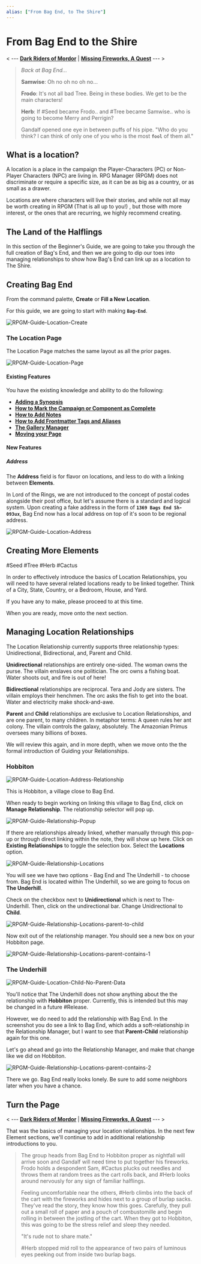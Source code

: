 ```yaml
---
alias: ["From Bag End, to The Shire"]
---
```


# From Bag End to the Shire

< --- **[Dark Riders of Mordor](Dark-Riders-of-Mordor.md)** | **[Missing Fireworks, A Quest](Missing-Fireworks-A-Quest.md)** --- >

> *Back at Bag End…*
>
> **Samwise**: Oh no oh no oh no…
>
> **Frodo**: It's not all bad Tree. Being in these bodies. We get to be the main characters!
>
> **Herb**: If #Seed became Frodo.. and #Tree became Samwise.. who is going to become Merry and Perrigin?
>
> Gandalf opened one eye in between puffs of his pipe. "Who do you think? I can think of only one of you who is the most **`fool`** of them all."

## What is a location?

A location is a place in the campaign the Player-Characters (PC) or Non-Player Characters (NPC) are living in. RPG Manager (RPGM) does not discriminate or require a specific size, as it can be as big as a country, or as small as a drawer.

Locations are where characters will live their stories, and while not all may be worth creating in RPGM (That is all up to you!) , but those with more interest, or the ones that are recurring, we highly recommend creating.

## The Land of the Halflings

In this section of the Beginner's Guide, we are going to take you through the full creation of Bag's End, and then we are going to dip our toes into managing relationships to show how Bag's End can link up as a location to The Shire.

## Creating Bag End

From the command palette, **Create** or **Fill a New Location**.

For this guide, we are going to start with making **`Bag-End`**.

![RPGM-Guide-Location-Create](../Zadens_Photo_Album/Location/Location-Create.png)

### The Location Page

The Location Page matches the same layout as all the prior pages.

![RPGM-Guide-Location-Page](../Zadens_Photo_Album/Location/Location-Page.png)

#### Existing Features

You have the existing knowledge and ability to do the following:

- **[Adding a Synopsis](../Building_the_Campaign/Building-a-Campaign.md#Adding%20a%20Synopsis)**
- **[How to Mark the Campaign or Component as Complete](../Building_the_Campaign/Building-a-Campaign.md#How%20to%20Mark%20the%20Campaign%20or%20Component%20as%20Complete)**
- **[How to Add Notes](../Building_the_Campaign/Building-a-Campaign.md#How%20to%20Add%20Notes)**
- **[How to Add Frontmatter Tags and Aliases](../Building_the_Campaign/Building-a-Campaign.md#How%20to%20Add%20Frontmatter%20Tags%20and%20Aliases)**
- **[The Gallery Manager](../Building_the_Campaign/Creating-an-Adventure.md#The%20Gallery%20Manager)**
- **[Moving your Page](../Building_the_Campaign/Creating-an-Adventure.md#Moving%20your%20Page)**

#### New Features

##### Address

The **Address** field is for flavor on locations, and less to do with a linking between **Elements**.

In Lord of the Rings, we are not introduced to the concept of postal codes alongside their post office, but let's assume there is a standard and logical system. Upon creating a fake address in the form of **`1369 Bags End Sh-093ux`**, Bag End now has a local address on top of it's soon to be regional address.

![RPGM-Guide-Location-Address](../Zadens_Photo_Album/Location/Location-Address.png)

## Creating More Elements

#Seed #Tree #Herb #Cactus

In order to effectively introduce the basics of Location Relationships, you will need to have several related locations ready to be linked together. Think of a City, State, Country, or a Bedroom, House, and Yard.

If you have any to make, please proceed to at this time.

When you are ready, move onto the next section.

## Managing Location Relationships

The Location Relationship currently supports three relationship types: Unidirectional, Bidirectional, and, Parent and Child.

**Unidirectional** relationships are entirely one-sided. The woman owns the purse. The villain enslaves one politician. The orc owns a fishing boat. Water shoots out, and fire is out of here!

**Bidirectional** relationships are reciprocal. Tera and Jody are sisters. The villain employs their henchmen. The orc asks the fish to get into the boat. Water and electricity make shock-and-awe.

**Parent** and **Child** relationships are exclusive to Location Relationships, and are one parent, to many children. In metaphor terms: A queen rules her ant colony. The villain controls the galaxy, absolutely. The Amazonian Primus oversees many billions of boxes.

We will review this again, and in more depth, when we move onto the the formal introduction of Guiding your Relationships.

### Hobbiton

![RPGM-Guide-Location-Address-Relationship](../Zadens_Photo_Album/Relationship_Manager/Relationship-Find.png)

This is Hobbiton, a village close to Bag End.

When ready to begin working on linking this village to Bag End, click on **Manage Relationship**. The relationship selector will pop up.

![RPGM-Guide-Relationship-Popup](../Zadens_Photo_Album/Relationship_Manager/Relationship-Popup.png)

If there are relationships already linked, whether manually through this pop-up or through direct linking within the note, they will show up here. Click on **Existing Relationships** to toggle the selection box. Select the **Locations** option.

![RPGM-Guide-Relationship-Locations](../Zadens_Photo_Album/Relationship_Manager/Relationship-Location.png)

You will see we have two options - Bag End and The Underhill - to choose from. Bag End is located within The Underhill, so we are going to focus on **The Underhill**.

Check on the checkbox next to **Unidirectional** which is next to The-Underhill. Then, click on the undirectional bar. Change Unidirectional to **Child**.

![RPGM-Guide-Relationship-Locations-parent-to-child](../Zadens_Photo_Album/Relationship_Manager/Relationship-Location-Parent-Child.png)

Now exit out of the relationship manager. You should see a new box on your Hobbiton page.

![RPGM-Guide-Relationship-Locations-parent-contains-1](../Zadens_Photo_Album/Relationship_Manager/Relationship-Location-Parent-Contains-Underhill.png)

### The Underhill

![RPGM-Guide-Location-Child-No-Parent-Data](../Zadens_Photo_Album/Relationship_Manager/Relationship-Location-Child-No-Parent.png)

You'll notice that The Underhill does not show anything about the the relationship with **Hobbiton** proper. Currently, this is intended but this may be changed in a future #Release.  

However, we do need to add the relationship with Bag End. In the screenshot you do see a link to Bag End, which adds a soft-relationship in the Relationship Manager, but I want to see that **Parent-Child** relationship again for this one.

Let's go ahead and go into the Relationship Manager, and make that change like we did on Hobbiton.

![RPGM-Guide-Relationship-Locations-parent-contains-2](../Zadens_Photo_Album/Relationship_Manager/Relationship-Location-Parent-Contains-BagEnd.png)

There we go. Bag End really looks lonely. Be sure to add some neighbors later when you have a chance.

## Turn the Page

< --- **[Dark Riders of Mordor](Dark-Riders-of-Mordor.md)** | **[Missing Fireworks, A Quest](Missing-Fireworks-A-Quest.md)** --- >

That was the basics of managing your location relationships. In the next few Element sections, we'll continue to add in additional relationship introductions to you.

> The group heads from Bag End to Hobbiton proper as nightfall will arrive soon and Gandalf will need time to put together his fireworks. Frodo holds a despondent Sam, #Cactus plucks out needles and throws them at random trees as the cart rolls back, and #Herb looks around nervously for any sign of familiar halflings.
>
>Feeling uncomfortable near the others, #Herb climbs into the back of the cart with the fireworks and hides next to a group of burlap sacks. They've read the story, they know how this goes. Carefully, they pull out a small roll of paper and a pouch of combustomille and begin rolling in between the jostling of the cart. When they got to Hobbiton, this was going to be the stress relief and sleep they needed.
>
>"It's rude not to share mate."
>
> #Herb stopped mid roll to the appearance of two pairs of luminous eyes peeking out from inside two burlap bags.

